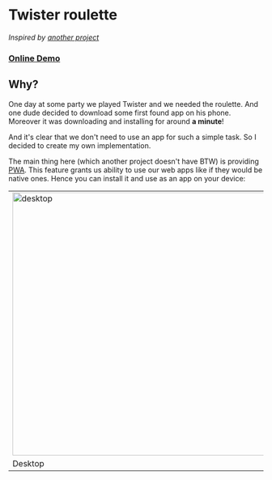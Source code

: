 # Twister roulette

*Inspired by [another project](https://twister-roulette.com/ru)*

### [Online Demo](https://dominux.github.io/twister-roulette)

## Why?

One day at some party we played Twister and we needed the roulette. And one dude decided to download some first found app on his phone. Moreover it was downloading and installing for around __a minute__!

And it's clear that we don't need to use an app for such a simple task. So I decided to create my own implementation.

The main thing here (which another project doesn't have BTW) is providing [PWA](https://web.dev/progressive-web-apps/). This feature grants us ability to  use our web apps like if they would be native ones. Hence you can install it and use as an app on your device:

<table>
  <tr>
    <td> <img src="https://user-images.githubusercontent.com/55978340/197781056-1c5d5346-5034-492d-9cfe-518c2e3ca86b.png"  alt="desktop" width="520px"</td>
    <td><img src="https://user-images.githubusercontent.com/55978340/197779047-7fc9a6d9-b970-4a9b-9c08-56afb803c165.png" alt="mobile" width="360px"></td>
   </tr> 
   <tr>
      <td>Desktop</td>
      <td>Mobile</td>
  </tr>
</table>
